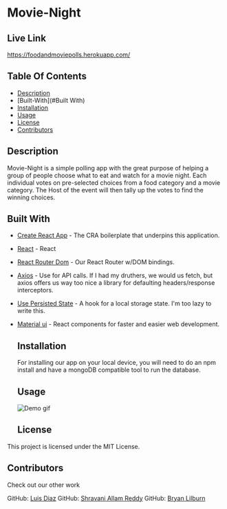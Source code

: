   # Movie-Night
   
  ## Live Link
  https://foodandmoviepolls.herokuapp.com/
  
  ## Table Of Contents
  - [Description](#Description)  
  - [Built-With](#Built With)  
  - [Installation](#installation)  
  - [Usage](#Usage)  
  - [License](#License)  
  - [Contributors](#Contributors)  

  ## Description
  Movie-Night is a simple polling app with the great purpose of helping a group of people choose what to eat and watch for a movie night. Each individual votes on pre-selected choices from a food category and a movie category. The Host of the event will then tally up the votes to find the winning choices.

  ## Built With

* [Create React App](https://create-react-app.dev/) - The CRA boilerplate that underpins this application.
* [React](https://reactjs.org/) - React
* [React Router Dom](https://www.npmjs.com/package/react-router-dom) - Our React Router w/DOM bindings.
* [Axios](https://www.npmjs.com/package/axios) -  Use for API calls. If I had my druthers, we would us fetch, but axios offers us way too nice a library for defaulting headers/response interceptors.
* [Use Persisted State](https://www.npmjs.com/package/use-persisted-state) - A hook for a local storage state. I'm too lazy to write this.
* [Material ui](https://material-ui.com/) - React components for faster and easier web development.

  ## Installation
  For installing our app on your local device, you will need to do an npm install and have a mongoDB compatible tool to run the database.

  ## Usage
  ![Demo gif](demo.gif)  

  ## License
 This project is licensed under the MIT License.

  ## Contributors
  Check out our other work   

  GitHub: [Luis Diaz](http://www.github.com/luis26308) 
  GitHub: [Shravani Allam Reddy](https://github.com/ShravaniAllamReddy) 
  GitHub: [Bryan Lilburn](http://www.github.com/luis26308) 
  